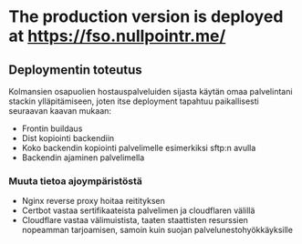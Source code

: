 # The production version is deployed at <https://fso.nullpointr.me/>

## Deploymentin toteutus

Kolmansien osapuolien hostauspalveluiden sijasta käytän omaa palvelintani stackin ylläpitämiseen, joten itse deployment tapahtuu paikallisesti seuraavan kaavan mukaan:

- Frontin buildaus
- Dist kopiointi backendiin
- Koko backendin kopiointi palvelimelle esimerkiksi sftp:n avulla
- Backendin ajaminen palvelimella

### Muuta tietoa ajoympäristöstä

- Nginx reverse proxy hoitaa reitityksen
- Certbot vastaa sertifikaateista palvelimen ja cloudflaren välillä
- Cloudflare vastaa välimuistista, taaten staattisten resurssien nopeamman tarjoamisen, samoin kuin suojan palvelunestohyökkäyksille
